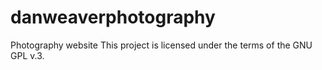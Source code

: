 # danweaverphotography
Photography website 
This project is licensed under the terms of the GNU GPL v.3.
